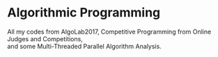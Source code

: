 # Algorithmic Programming
All my codes from AlgoLab2017, Competitive Programming from Online Judges and Competitions,   
and some Multi-Threaded Parallel Algorithm Analysis.
